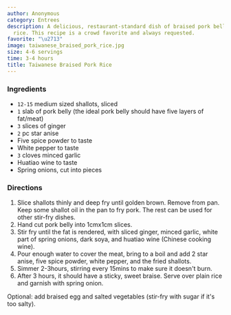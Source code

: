 ```yaml
---
author: Anonymous
category: Entrees
description: A delicious, restaurant-standard dish of braised pork belly served over
  rice. This recipe is a crowd favorite and always requested.
favorite: "\u2713"
image: taiwanese_braised_pork_rice.jpg
size: 4-6 servings
time: 3-4 hours
title: Taiwanese Braised Pork Rice
---
```


### Ingredients

* `12-15` medium sized shallots, sliced
* `1` slab of pork belly (the ideal pork belly should have five layers of fat/meat)
* `3` slices of ginger
* `2` pc star anise
* Five spice powder to taste
* White pepper to taste
* `3` cloves minced garlic
* Huatiao wine to taste
* Spring onions, cut into pieces

### Directions

1. Slice shallots thinly and deep fry until golden brown. Remove from pan. Keep some shallot oil in the pan to fry pork. The rest can be used for other stir-fry dishes.
2. Hand cut pork belly into 1cmx1cm slices.
3. Stir fry until the fat is rendered, with sliced ginger, minced garlic, white part of spring onions, dark soya, and huatiao wine (Chinese cooking wine).
4. Pour enough water to cover the meat, bring to a boil and add 2 star anise, five spice powder, white pepper, and the fried shallots.
5. Simmer 2-3hours, stirring every 15mins to make sure it doesn't burn.
6. After 3 hours, it should have a sticky, sweet braise. Serve over plain rice and garnish with spring onion.

Optional: add braised egg and salted vegetables (stir-fry with sugar if it's too salty).